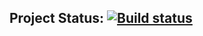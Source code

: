 ## Project Status: [![Build status](https://ci.appveyor.com/api/projects/status/m2ds7ikwl3dbos74/branch/master?svg=true)](https://ci.appveyor.com/project/ZabavinaL/pageobject/branch/master)